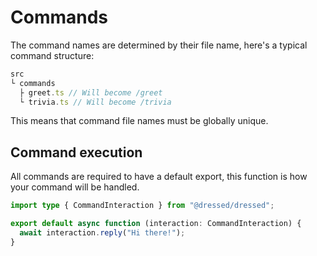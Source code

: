 # Commands

The command names are determined by their file name, here's a typical command
structure:

```ts
src
└ commands
  ├ greet.ts // Will become /greet
  └ trivia.ts // Will become /trivia
```

This means that command file names must be globally unique.

## Command execution

All commands are required to have a default export, this function is how your
command will be handled.

```ts
import type { CommandInteraction } from "@dressed/dressed";

export default async function (interaction: CommandInteraction) {
  await interaction.reply("Hi there!");
}
```
